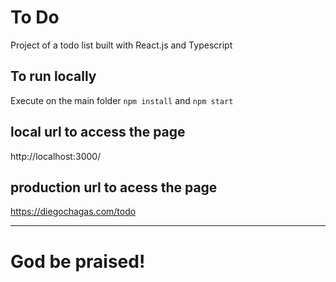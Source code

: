# To Do

Project of a todo list built with React.js and Typescript

## To run locally

Execute on the main folder ```npm install``` and ```npm start```

## local url to access the page

http://localhost:3000/

## production url to acess the page
https://diegochagas.com/todo

---

# God be praised!
